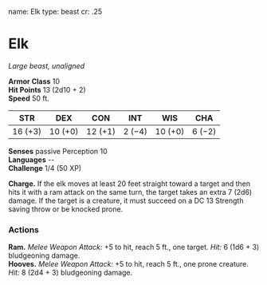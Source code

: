name: Elk type: beast cr: .25

# Elk
_Large beast, unaligned_

**Armor Class** 10    
**Hit Points** 13 (2d10 + 2)    
**Speed** 50 ft.

| STR     | DEX     | CON     | INT    | WIS     | CHA    |
| ------- | ------- | ------- | ------ | ------- | ------ |
| 16 (+3) | 10 (+0) | 12 (+1) | 2 (−4) | 10 (+0) | 6 (−2) |

**Senses** passive Perception 10    
**Languages** --    
**Challenge** 1/4 (50 XP)

**Charge.** If the elk moves at least 20 feet straight toward a target and then hits it with a ram attack on the same turn, the target takes an extra 7 (2d6) damage. If the target is a creature, it must succeed on a DC 13 Strength saving throw or be knocked prone.

### Actions
**Ram.** _Melee Weapon Attack:_ +5 to hit, reach 5 ft., one target. _Hit:_ 6 (1d6 + 3) bludgeoning damage.    
**Hooves.** _Melee Weapon Attack:_ +5 to hit, reach 5 ft., one prone creature. _Hit:_ 8 (2d4 + 3) bludgeoning damage. 